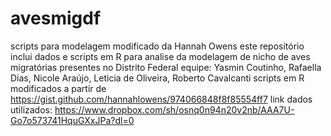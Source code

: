 # avesmigdf
scripts para modelagem modificado da Hannah Owens
este repositório inclui dados e scripts em R para analise da modelagem de nicho de aves migratórias presentes no Distrito Federal
equipe: Yasmin Coutinho, Rafaella Dias, Nicole Araújo, Leticia de Oliveira, Roberto Cavalcanti
scripts em R modificados a partir de https://gist.github.com/hannahlowens/974066848f8f85554ff7
link dados utilizados: https://www.dropbox.com/sh/osnq0n94n20v2nb/AAA7U-Go7o573741HquGXxJPa?dl=0
